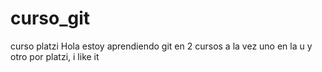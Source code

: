 # curso_git
curso platzi
Hola estoy aprendiendo git en 2 cursos a la vez
uno en la u y otro por platzi, i like it
